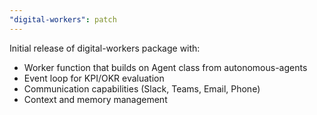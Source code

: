 ```yaml
---
"digital-workers": patch
---
```


Initial release of digital-workers package with:
- Worker function that builds on Agent class from autonomous-agents
- Event loop for KPI/OKR evaluation
- Communication capabilities (Slack, Teams, Email, Phone)
- Context and memory management
